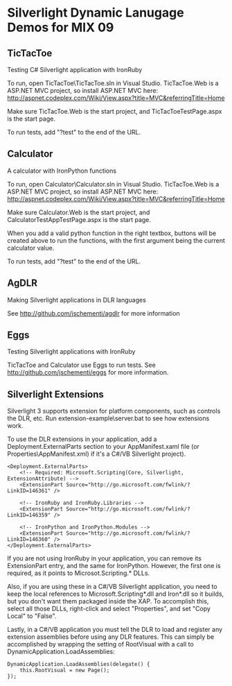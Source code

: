 Silverlight Dynamic Lanugage Demos for MIX 09
=============================================

TicTacToe
---------
Testing C# Silverlight application with IronRuby

To run, open TicTacToe\TicTacToe.sln in Visual Studio. 
TicTacToe.Web is a ASP.NET MVC project, so install ASP.NET MVC here:
http://aspnet.codeplex.com/Wiki/View.aspx?title=MVC&referringTitle=Home

Make sure TicTacToe.Web is the start project, and TicTacToeTestPage.aspx 
is the start page.

To run tests, add "?test" to the end of the URL.

Calculator
----------
A calculator with IronPython functions

To run, open Calculator\Calculator.sln in Visual Studio. 
TicTacToe.Web is a ASP.NET MVC project, so install ASP.NET MVC here:
http://aspnet.codeplex.com/Wiki/View.aspx?title=MVC&referringTitle=Home

Make sure Calculator.Web is the start project, and CalculatorTestAppTestPage.aspx
is the start page.

When you add a valid python function in the right textbox, buttons will be 
created above to run the functions, with the first argument being the current
calculator value.

To run tests, add "?test" to the end of the URL.

AgDLR
-----
Making Silverlight applications in DLR languages

See http://github.com/jschementi/agdlr for more information

Eggs
----
Testing Silverlight applications with IronRuby

TicTacToe and Calculator use Eggs to run tests. See
http://github.com/jschementi/eggs for more information.

Silverlight Extensions
----------------------
Silverlight 3 supports extension for platform components, such as controls
the DLR, etc. Run extension-example\server.bat to see how extensions work.

To use the DLR extensions in your application, add a Deployment.ExternalParts
section to your AppManifest.xaml file (or Properties\AppManifest.xml) if it's a 
C#/VB Silverlight project).

    <Deployment.ExternalParts>
        <!-- Required: Microsoft.Scripting(Core, Silverlight, ExtensionAttribute) -->
        <ExtensionPart Source="http://go.microsoft.com/fwlink/?LinkID=146361" />

        <!-- IronRuby and IronRuby.Libraries -->
        <ExtensionPart Source="http://go.microsoft.com/fwlink/?LinkID=146359" />

        <!-- IronPython and IronPython.Modules -->
        <ExtensionPart Source="http://go.microsoft.com/fwlink/?LinkID=146360" />
    </Deployment.ExternalParts>

If you are not using IronRuby in your application, you can remove its
ExtensionPart entry, and the same for IronPython. However, the first one is required, as
it points to Microsot.Scripting.* DLLs.

Also, if you are using these in a C#/VB Silverlight application, you need to keep the 
local references to Microsoft.Scripting*.dll and Iron*.dll so it builds, but you don't
want them packaged inside the XAP. To accomplish this, select all those DLLs, right-click
and select "Properties", and set "Copy Local" to "False".

Lastly, in a C#/VB application you must tell the DLR to load and register any extension assemblies 
before using any DLR features. This can simply be accomplished by wrapping the setting of RootVisual
with a call to DynamicApplication.LoadAssemblies:

    DynamicApplication.LoadAssemblies(delegate() {
        this.RootVisual = new Page();
    });
